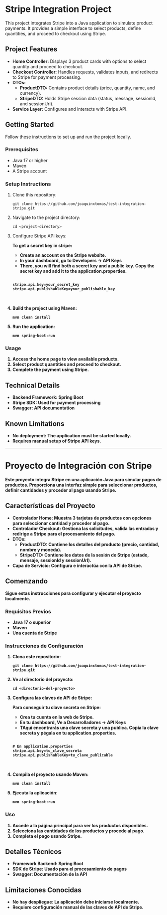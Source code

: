 <h1>Stripe Integration Project</h1>
    <p>This project integrates Stripe into a Java application to simulate product payments. It provides a simple interface to select products, define quantities, and proceed to checkout using Stripe.</p>

   <h2>Project Features</h2>
    <ul>
        <li><strong>Home Controller:</strong> Displays 3 product cards with options to select quantity and proceed to checkout.</li>
        <li><strong>Checkout Controller:</strong> Handles requests, validates inputs, and redirects to Stripe for payment processing.</li>
        <li><strong>DTOs:</strong>
            <ul>
                <li><strong>ProductDTO:</strong> Contains product details (price, quantity, name, and currency).</li>
                <li><strong>StripeDTO:</strong> Holds Stripe session data (status, message, sessionId, and sessionUrl).</li>
            </ul>
        </li>
        <li><strong>Service Layer:</strong> Configures and interacts with Stripe API.</li>
  </ul>

  <h2>Getting Started</h2>
    <p>Follow these instructions to set up and run the project locally.</p>

   <h3>Prerequisites</h3>
    <ul>
        <li>Java 17 or higher</li>
        <li>Maven</li>
        <li>A Stripe account</li>
    </ul>

  <h3>Setup Instructions</h3>
    <ol>
        <li>Clone this repository:</li>
        <pre><code>git clone https://github.com/joaquinxtomas/test-integration-stripe.git</code></pre>
        <li>Navigate to the project directory:</li>
        <pre><code>cd &lt;project-directory&gt;</code></pre>
        <li>Configure Stripe API keys:</li>
        <p><strong>To get a secret key in stripe:</p>
            <ul>
                <li>Create an account on the Stripe website.</li>
                <li>In your dashboard, go to Developers -> API Keys</li>
                <li>There, you will find both a secret key and a public key. Copy the secret key and add it to the application.properties.</li>
            </ul>
        <pre>
<code>
stripe.api.key=your_secret_key
stripe.api.publishableKey=your_publishable_key
</code>
        </pre>
        <li>Build the project using Maven:</li>
        <pre><code>mvn clean install</code></pre>
        <li>Run the application:</li>
        <pre><code>mvn spring-boot:run</code></pre>
    </ol>

  <h3>Usage</h3>
    <ol>
        <li>Access the home page to view available products.</li>
        <li>Select product quantities and proceed to checkout.</li>
        <li>Complete the payment using Stripe.</li>
    </ol>

  <h2>Technical Details</h2>
    <ul>
        <li><strong>Backend Framework:</strong> Spring Boot</li>
        <li><strong>Stripe SDK:</strong> Used for payment processing</li>
        <li><strong>Swagger:</strong> API documentation</li>
    </ul>

   <h2>Known Limitations</h2>
    <ul>
        <li>No deployment: The application must be started locally.</li>
        <li>Requires manual setup of Stripe API keys.</li>
    </ul>

  <hr>
  
  <h1>Proyecto de Integración con Stripe</h1>
    <p>Este proyecto integra Stripe en una aplicación Java para simular pagos de productos. Proporciona una interfaz simple para seleccionar productos, definir cantidades y proceder al pago usando Stripe.</p>

  <h2>Características del Proyecto</h2>
    <ul>
        <li><strong>Controlador Home:</strong> Muestra 3 tarjetas de productos con opciones para seleccionar cantidad y proceder al pago.</li>
        <li><strong>Controlador Checkout:</strong> Gestiona las solicitudes, valida las entradas y redirige a Stripe para el procesamiento del pago.</li>
        <li><strong>DTOs:</strong>
            <ul>
                <li><strong>ProductDTO:</strong> Contiene los detalles del producto (precio, cantidad, nombre y moneda).</li>
                <li><strong>StripeDTO:</strong> Contiene los datos de la sesión de Stripe (estado, mensaje, sessionId y sessionUrl).</li>
            </ul>
        </li>
        <li><strong>Capa de Servicio:</strong> Configura e interactúa con la API de Stripe.</li>
    </ul>

  <h2>Comenzando</h2>
    <p>Sigue estas instrucciones para configurar y ejecutar el proyecto localmente.</p>

  <h3>Requisitos Previos</h3>
    <ul>
        <li>Java 17 o superior</li>
        <li>Maven</li>
        <li>Una cuenta de Stripe</li>
    </ul>

  <h3>Instrucciones de Configuración</h3>
    <ol>
        <li>Clona este repositorio:</li>
        <pre><code>git clone https://github.com/joaquinxtomas/test-integration-stripe.git</code></pre>
        <li>Ve al directorio del proyecto:</li>
        <pre><code>cd &lt;directorio-del-proyecto&gt;</code></pre>
        <li>Configura las claves de API de Stripe:</li>
        <p><strong>Para conseguir tu clave secreta en Stripe:</p>
            <ul>
                <li>Crea tu cuenta en la web de Stripe.</li>
                <li>En tu dashboard, Ve a Desarrolladores -> API Keys</li>
                <li>TAquí encontrarás una clave secreta y una publica. Copia la clave secreta y pégala en tu application.properties.</li>
            </ul>
        <pre>
<code>
# En application.properties
stripe.api.key=tu_clave_secreta
stripe.api.publishableKey=tu_clave_publicable
</code>
        </pre>
        <li>Compila el proyecto usando Maven:</li>
        <pre><code>mvn clean install</code></pre>
        <li>Ejecuta la aplicación:</li>
        <pre><code>mvn spring-boot:run</code></pre>
    </ol>

  <h3>Uso</h3>
    <ol>
        <li>Accede a la página principal para ver los productos disponibles.</li>
        <li>Selecciona las cantidades de los productos y procede al pago.</li>
        <li>Completa el pago usando Stripe.</li>
    </ol>

  <h2>Detalles Técnicos</h2>
    <ul>
        <li><strong>Framework Backend:</strong> Spring Boot</li>
        <li><strong>SDK de Stripe:</strong> Usado para el procesamiento de pagos</li>
        <li><strong>Swagger:</strong> Documentación de la API</li>
    </ul>

  <h2>Limitaciones Conocidas</h2>
    <ul>
        <li>No hay despliegue: La aplicación debe iniciarse localmente.</li>
        <li>Requiere configuración manual de las claves de API de Stripe.</li>
    </ul>
  
